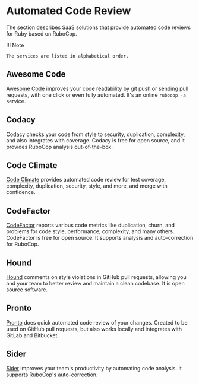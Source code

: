 # Automated Code Review

The section describes SaaS solutions that provide automated code reviews for Ruby based on RuboCop.

!!! Note

    The services are listed in alphabetical order.

## Awesome Code

[Awesome Code](https://awesomecode.io) improves your code readability by git push or sending pull requests, with one click or even fully automated. It's an online `rubocop -a` service.

## Codacy

[Codacy](https://www.codacy.com/) checks your code from style to security, duplication, complexity, and also integrates with coverage.
Codacy is free for open source, and it provides RuboCop analysis out-of-the-box.

## Code Climate

[Code Climate](https://codeclimate.com/) provides automated code review for test coverage, complexity, duplication, security, style, and more, and merge with confidence.

## CodeFactor

[CodeFactor](https://www.codefactor.io) reports various code metrics like duplication, churn, and problems for code style, performance, complexity, and many others. CodeFactor is free for open source. It supports analysis and auto-correction for RuboCop.

## Hound

[Hound](https://houndci.com/) comments on style violations in GitHub pull requests, allowing you and your team to better review and maintain a clean codebase.
It is open source software.

## Pronto

[Pronto](https://github.com/prontolabs/pronto) does quick automated code review of your changes. Created to be used on GitHub pull requests, but also works locally and integrates with GitLab and Bitbucket.

## Sider

[Sider](https://sider.review) improves your team's productivity by automating code analysis.
It supports RuboCop's auto-correction.
